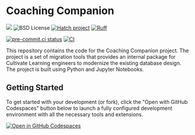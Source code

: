 # Coaching Companion

<span><img src="https://img.shields.io/badge/SSEC-Project-purple?logo=data:image/png;base64,iVBORw0KGgoAAAANSUhEUgAAAA0AAAAOCAQAAABedl5ZAAAACXBIWXMAAAHKAAABygHMtnUxAAAAGXRFWHRTb2Z0d2FyZQB3d3cuaW5rc2NhcGUub3Jnm+48GgAAAMNJREFUGBltwcEqwwEcAOAfc1F2sNsOTqSlNUopSv5jW1YzHHYY/6YtLa1Jy4mbl3Bz8QIeyKM4fMaUxr4vZnEpjWnmLMSYCysxTcddhF25+EvJia5hhCudULAePyRalvUteXIfBgYxJufRuaKuprKsbDjVUrUj40FNQ11PTzEmrCmrevPhRcVQai8m1PRVvOPZgX2JttWYsGhD3atbHWcyUqX4oqDtJkJiJHUYv+R1JbaNHJmP/+Q1HLu2GbNoSm3Ft0+Y1YMdPSTSwQAAAABJRU5ErkJggg==&style=plastic" /><span>
![BSD License](https://badgen.net/badge/license/BSD-3-Clause/blue)
[![Hatch project](https://img.shields.io/badge/%F0%9F%A5%9A-Hatch-4051b5.svg)](https://github.com/pypa/hatch)
[![Ruff](https://img.shields.io/endpoint?url=https://raw.githubusercontent.com/astral-sh/ruff/main/assets/badge/v2.json)](https://github.com/astral-sh/ruff)

[![pre-commit.ci status](https://results.pre-commit.ci/badge/github/uw-ssec/coaching-companion/main.svg)](https://results.pre-commit.ci/latest/github/uw-ssec/coaching-companion/main)
[![CI](https://github.com/uw-ssec/coaching-companion/actions/workflows/ci.yml/badge.svg)](https://github.com/uw-ssec/coaching-companion/actions/workflows/ci.yml)

This repository contains the code for the Coaching Companion project. The project is a set of migration tools that provides an internal package for Cultivate Learning engineers to modernize the existing database design. The project is built using Python and Jupyter Notebooks.

## Getting Started

To get started with your development (or fork), click the "Open with GitHub
Codespaces" button below to launch a fully configured development environment
with all the necessary tools and extensions.

[![Open in GitHub Codespaces](https://github.com/codespaces/badge.svg)](https://codespaces.new/uw-ssec/coaching-companion?quickstart=1)